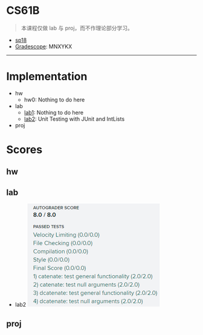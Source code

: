 # CS61B

> 本课程仅做 lab 与 proj，而不作理论部分学习。

* [sp18](https://sp18.datastructur.es/index.html)
* [Gradescope](https://gradescope.com): MNXYKX

---

# Implementation

* hw
    * hw0: Nothing to do here
* lab
    * [lab1](./lab1): Nothing to do here
    * [lab2](./lab2): Unit Testing with JUnit and IntLists
* proj

# Scores

## hw

## lab

* lab2
![lab2](./img/lab2.png)

## proj

